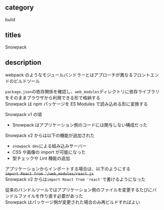 ## category

build

## titles

Snowpack

## description

webpack のようなモジュールバンドラーとはアプローチが異なるフロントエンドのビルドツール

`package.json`の依存関係を確認し、`web_modules`ディレクトリに依存ライブラリをそのままブラウザから利用できる形で格納する  
Snowpack は npm パッケージを ES Modules で読み込める形に変換する

Snowpack v1 の頃

- Snowpack はアプリケーション側のコードには関与しない構成だった

Snowpack v2 からは以下の機能が追加された

- `snowpack dev`による組み込みサーバー
- CSS や画像の import が可能になった
- 型チェックや Lint 機能の追加

アプリケーションからインポートする場合は、以下のようにする  
~~`import React from '/web_modules/react.js`~~  
Snowpack v2 からは`import React from 'react'`で書けるようになった

従来のバンドルツールではアプリケーション側のファイルを変更するたびにバンドルファイルを作り直す必要があった  
Snowpack はパッケージ側が変更された場合のみ再ビルドすればよい
